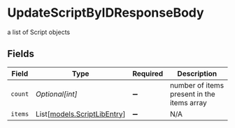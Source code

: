 # UpdateScriptByIDResponseBody

a list of Script objects


## Fields

| Field                                                      | Type                                                       | Required                                                   | Description                                                |
| ---------------------------------------------------------- | ---------------------------------------------------------- | ---------------------------------------------------------- | ---------------------------------------------------------- |
| `count`                                                    | *Optional[int]*                                            | :heavy_minus_sign:                                         | number of items present in the items array                 |
| `items`                                                    | List[[models.ScriptLibEntry](../models/scriptlibentry.md)] | :heavy_minus_sign:                                         | N/A                                                        |